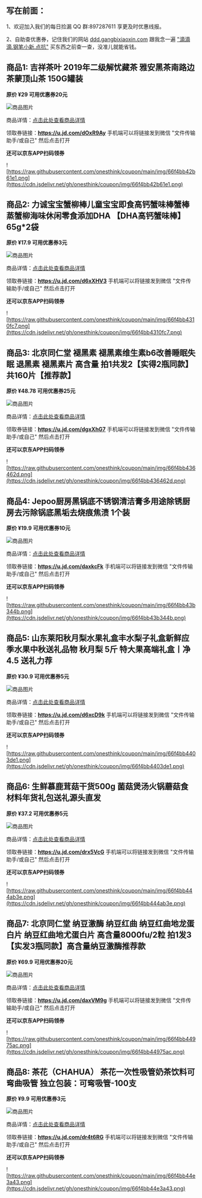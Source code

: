 ## 写在前面：

1、欢迎加入我们的每日捡漏 QQ 群:897287611 享更及时优惠线报。

2、自助查优惠券，记住我们的网站 [ddd.gangbixiaoxin.com](https://ddd.gangbixiaoxin.com) 跟我念一遍 ["滴滴滴.钢笔小新.点抗"](https://ddd.gangbixiaoxin.com) 买东西之前查一查，没准儿就能省钱。

## 商品1: 吉祥茶叶 2019年二级解忧藏茶 雅安黑茶南路边茶蒙顶山茶 150G罐装

**原价 ¥29 可用优惠券20元**

![商品图片](http://img14.360buyimg.com/n1/jfs/t1/245780/5/5349/223620/65e6d555Fac63ab49/958702c67f8b54dd.jpg)

商品详情：[点击此处查看商品详情](https://union-click.jd.com/jdc?e=1003156031&amp;p=JF8BAdMJK1olXwIBXFZcDk8XCl8IGlodWwIAXFdfCk0SAF9MRANLAjZbERscSkAJHTRQRA1CCVkdDwtCWhVLHTdNTwcKBENeCVAfUg8bBQ4IT1h3K38ELQxbSBZjdRZ6SxB2BE4EOlwaWy52XQsPQy9TLkQKXFtcTFxXDxtxaz5sPn1BIAEHWzxeaC5_ciNNOWVQEiovUht1ShtObBBlP2FbEhcqQEtgYSZoWy9NAHFgHV8baBR0dBZ7fAxhJG5kIwc6TTxuawxzfCcTOE5hIjkCViNFZRNteyhhVGVgKykpa0tId21wciJmJkNiLTkvfBJwQhhQfCJiPn1cIDw-fzJlYDN_YjN8KmUCCClfXhMnQBRKel9iIXVhNygmV05wfRh6BS5hPQoOZF9tC0oXBGYOHF0cWDYyVF5tSSUXBmgKHFodWDYDZF5bC00VA2oOGVwTXwMyVFZaOJy6u7qCqo6d5NKc3Inkr56ev7uWk2slbQUyVF9cCksTBG4KG2slXQUyV24DZkpEBGoBG1gXM1oCDAIAXglCbWoIE14WXQcLZFxcCUkVM184HToVCQVgIidbcRkRQzJ8bSJnDU1hDRZbZklQUAppRT8SBXJEJxxVAE4WR18IKw)

领取券链接：**https://u.jd.com/dOxR9Ay** 手机端可以将链接发到微信 "文件传输助手/或自己" 然后点击打开

**还可以京东APP扫码领券**

![https://raw.githubusercontent.com/onesthink/coupon/main/img/66f4bb42b61e1.png](https://cdn.jsdelivr.net/gh/onesthink/coupon/img/66f4bb42b61e1.png)

## 商品2: 力诚宝宝蟹柳棒儿童宝宝即食高钙蟹味棒蟹棒蒸蟹柳海味休闲零食添加DHA 【DHA高钙蟹味棒】65g*2袋

**原价 ¥17.9 可用优惠券3元**

![商品图片](http://img14.360buyimg.com/n1/jfs/t1/235233/24/22884/185444/669246f0F4b58b8c6/8251f6e6d0db7ad5.jpg)

商品详情：[点击此处查看商品详情](https://union-click.jd.com/jdc?e=1003156031&amp;p=JF8BAdsJK1olXwIAUVhdDU4SAl8IGloWVQ4EUV9bDEkRBl9MRANLAjZbERscSkAJHTRQRA1CCVkdDwtCWhVLHTdNTwcKBENeCVAfUg8bVwZuSwZmXV53DlsFbC5FfGxdWT1MCG5dOlwcWCN-RTJ9UxtcIEIKECEAa1xXDxtxaz5iBE9dIwE9bT9ecCp_RDtNOWJqEiovVTh1Ah9ObT5lDmFbVRcqaktkYSZ0WzhnAHFgHSobfwN_ZhZ8cAxhJG5lLS06Vj1uVQZzfCcTOE5hIjkCViNFZRNqewFpWnEAMyw9axkQdQ1gcjh2XAB0PT0vfD9_BAxxZzt2BHIKNxYmfzxPYCh8cgFwKl91EylfaCtsY3sKbk8XKDZ6PwcHVQJuWg1DYVIPKwYcDj5YcjhRD2M4GmsWXAYFXVhaDkISM18IG2tUMwYDU15fD00WM244G10WWwQCUVhfAUkfBV8IE1wliqu6gdTs3cOu1_GAzOKyiI--gMDVOHsnAF8IGloXXQIFVVxdOHsXAF8LKwV7XFULUwpaD0N5X29QRwZNXllsUV5bDk4XAWw4GVoUXwQyZG4JYS1HXhwIQy5PWF5mMQwiCx5VZTZdcwR7X0dSPDcbVT5fQyZ1X1NRIlthZF5t)

领取券链接：**https://u.jd.com/d6xXHV3** 手机端可以将链接发到微信 "文件传输助手/或自己" 然后点击打开

**还可以京东APP扫码领券**

![https://raw.githubusercontent.com/onesthink/coupon/main/img/66f4bb4310fc7.png](https://cdn.jsdelivr.net/gh/onesthink/coupon/img/66f4bb4310fc7.png)

## 商品3: 北京同仁堂 褪黑素 褪黑素维生素b6改善睡眠失眠 退黑素 褪黑素片 高含量 拍1共发2【实得2瓶同款】共160片【推荐款】

**原价 ¥48.78 可用优惠券25元**

![商品图片](http://img14.360buyimg.com/n1/jfs/t1/81591/24/25927/96501/66a4fb26F962d7a31/b4300a928e96b3ab.jpg)

商品详情：[点击此处查看商品详情](https://union-click.jd.com/jdc?e=1003156031&amp;p=JF8BAdsJK1olXwIAVVhUDUwfAF8IGlocWQQDXFZfDUkQAl9MRANLAjZbERscSkAJHTRQRA1CCVkdDwtCWhVLHTdNTwcKBENeCVAfUg8bUWlIWFJvA2Z5DVcfez1AQTl1Glp-JXNdOlxfDy8Rai1fcz9iP2Z-Bh8mAFxXDxtxaz5sLnVHIDcHWDxedCp_GStNOWVyEio_Ui11Sg9ObT5lNGFYIBcqUEp-YSZ8WyxnAHRgHSYbfzJgcwxBUgxhJG5lIy0uVz9-ezxzfCcTOE5hIjkCViNFZRB-bD9AH2VgID49UisRd21acjhPIQ5iLTo5awJ0QhtXST9hLgZCNxY6fj9PYCh8Ygl1KnV1CilfbCtsY3sKbk8XKDYEAQw8DxdSZw12GCRQH3QAATk6YxZnD2M4GmsWXAYFXVhaDkISM18IG2tUMwYHVFpeD00RM244G10WWwQCUVhYCUIVAF8IE1wliqu6gdTs3cOu1_GAzOKyiI--gMDVOHsnAF8IGloXXQIFVVxdOHsXAF8LKwV7XFUKVF9fXUl5X29QRwZOFQVsVlZZAE8XC284GVoUXwQyZG4PDgtUChVWeyBMVERxIgkfXjYWAgRwbgR7XwQFMFg0Shx_ZxhqeydHHH0KZF5t)

领取券链接：**https://u.jd.com/dgxXhG7** 手机端可以将链接发到微信 "文件传输助手/或自己" 然后点击打开

**还可以京东APP扫码领券**

![https://raw.githubusercontent.com/onesthink/coupon/main/img/66f4bb436462d.png](https://cdn.jsdelivr.net/gh/onesthink/coupon/img/66f4bb436462d.png)

## 商品4: Jepoo厨房黑锅底不锈钢清洁膏多用途除锈厨房去污除锅底黑垢去烧痕焦渍 1个装

**原价 ¥19.9 可用优惠券10元**

![商品图片](http://img14.360buyimg.com/n1/jfs/t1/74987/7/20830/146970/62cae36bEc513a693/d6f967655c35d04b.jpg)

商品详情：[点击此处查看商品详情](https://union-click.jd.com/jdc?e=1003156031&amp;p=JF8BAdEJK1olXwQBXVpVDUMUAl8IGloRWgYDV1teCEgVAF9MRANLAjZbERscSkAJHTRQRA1CCVkdDwtCWhVLHTdNTwcKBENeCVAfUg8bVGphHj1HOX5YAgQ1XxVVQDl0fA1-KFpgOlwZUDMSQQpOfVhAFnJqJhU6flxXDxtxaz5hPnlFIDclYTxOYC18RCNNOWJ2EigvVTl1ShdOey5mJGFbBhcpakpxYSZoWy93B2RgVSIbfzJrUBhrZAxhJG5hIxcIST1-YwpzfCcTOE5hIjkCViNFZRNbewF-H3FdKD4qQTBSdDB8cjhcFFh0LSUkaChgRBhxbztsPlNDNCw1aD9fYDN_Yi98KV99ESkCcBMnahNYUA5hXn1gFCAFcDJOfShIeQ1iGwoOZF9tC0oXBGYOHF0cWDYyVF5tSSUTC2oAH1klXDYCUl1bCksSBWoKGVwUbQYKU26KpfPCid7dk-LBw47V7fmIgffDnec4K2sWbQYDVVxdDEwWAW84K1sWbQUyCjBcW00VAjxcSDVJXV5eCQMbWyUSA2YOG10XWzYAVV9fCnsnMzgNcl5zD2J6DggHYBxJQSxeZzxDNnNeNjBfTBNvBi1tXT0WCE12PCwWbz0nA18)

领取券链接：**https://u.jd.com/daxkcFk** 手机端可以将链接发到微信 "文件传输助手/或自己" 然后点击打开

**还可以京东APP扫码领券**

![https://raw.githubusercontent.com/onesthink/coupon/main/img/66f4bb43b344b.png](https://cdn.jsdelivr.net/gh/onesthink/coupon/img/66f4bb43b344b.png)

## 商品5: 山东莱阳秋月梨水果礼盒丰水梨子礼盒新鲜应季水果中秋送礼品物 秋月梨 5斤 特大果高端礼盒丨净4.5 送礼力荐

**原价 ¥30.9 可用优惠券5元**

![商品图片](http://img14.360buyimg.com/n1/jfs/t1/235711/39/24870/163195/66bebaddF50791c33/c9abb3266adcce23.jpg)

商品详情：[点击此处查看商品详情](https://union-click.jd.com/jdc?e=1003156031&amp;p=JF8BAa0JK1olXwMAUllbCkgXC18IGlsVXwcCVltcDkwTBV9MRANLAjZbERscSkAJHTRQRA1CCVkdDwtCWhVLHTdNTwcKBENeCVAfUg8bfDxzXyRcBlRRAwApCxhcawtocwFuOlN4Olw2YThESyxsch5mJFxaIBY0UVxXDxtxazliPm1GICchYTxkeDF_YglNOWVQEikVVTl1SgdOby5lNGFbNBcrektlYW5gWyxdB1ZgVS4bfwN0cQ98TgxhJG5iID06Sz9-VQZzfSdrCl1cMikUYAhzcQtQbDhyHHJrLDkqex5Xd258D1lgbVYAPF0VCExwZjALHlscQ0ECVhckYx0bD18JK1gUXQELUllbAU4nM28IKxp7XQIDUVlfCUgnAl8IHVgTXwYHUltaAE8WM28AHGvC8L7X3u-IgPLDneffovzA1LrWytZtOHsUM28JGlkVWQEDVl5tOEsUM2w4RTUUDgNQAQxbWiVLAzdURgVLWWgAXFpcCk0TBF8KGloXXzYyZCEOcw9oSjRaSAxLKQVRHzY5aCNNeAhdYTUXNm9xBxYebCJScBZSQy9dNF8yVG4)

领取券链接：**https://u.jd.com/d6xcD9k** 手机端可以将链接发到微信 "文件传输助手/或自己" 然后点击打开

**还可以京东APP扫码领券**

![https://raw.githubusercontent.com/onesthink/coupon/main/img/66f4bb4403de1.png](https://cdn.jsdelivr.net/gh/onesthink/coupon/img/66f4bb4403de1.png)

## 商品6: 生鲜慕鹿茸菇干货500g 菌菇煲汤火锅蘑菇食材料年货礼包送礼源头直发

**原价 ¥37.2 可用优惠券5元**

![商品图片](http://img14.360buyimg.com/n1/jfs/t1/141302/21/40552/164380/65e682f4F29e7a943/6b2613cb9e788ced.jpg)

商品详情：[点击此处查看商品详情](https://union-click.jd.com/jdc?e=1003156031&amp;p=JF8BAaoJK1olXwIAUVpUDk4RBV8IGloUVAIEVl9cC08nRzBQRQQlBENHFRxWFlVMWzBeTA9KQl1XSwwDVFVPRjtUBAJQAVsMFgQZBA1udRpjElprFVJRVgUoDSptcBINbgl0AGgABBxUcQJtZi9zY1gRBHxfC1pKSEdjeh9tbCgVHnFdKDsqex5UexpseDlMIQRiJlc9ahJ3RxhtYzl3FEBJNCxVeC9kf21-aVNjP19-Uz4vazhsYAxWbwRxOHJhMwIqbDxKVhZWQSxsIWZmMz5bcDJjZhtBfBliX3ZhIC0IX3t1Ux9sGxIRImVdDFojfxBWSj8OQ1xlUQoyVW5eCUsQCmkPHVIQbTYCVG4fZgNIA20ME1IcXAAFUV9tCXsXBWwOGVsQWwMLUVZVOEsfBF_ftuPA17fX3OeJlsPAusjdkufBw44yZG5eOEsWAm0IH1wUXwYyZF5eOEgnXQEJSF5HCgZWXDABCBNLXi5PGjUXVQIDVF9ZC3sVAm4KGWslbUB7Iis2AUppSztbGQBgWGd4JyNYfRl2XgEKSxkcJE94MR4mcEgTWhVVRF8lXTY)

领取券链接：**https://u.jd.com/drx5VcG** 手机端可以将链接发到微信 "文件传输助手/或自己" 然后点击打开

**还可以京东APP扫码领券**

![https://raw.githubusercontent.com/onesthink/coupon/main/img/66f4bb444ab3e.png](https://cdn.jsdelivr.net/gh/onesthink/coupon/img/66f4bb444ab3e.png)

## 商品7: 北京同仁堂 纳豆激酶 纳豆红曲 纳豆红曲地龙蛋白片 纳豆红曲地尤蛋白片 高含量8000fu/2粒 拍1发3【实发3瓶同款】高含量纳豆激酶推荐款

**原价 ¥69.9 可用优惠券20元**

![商品图片](http://img14.360buyimg.com/n1/jfs/t1/4375/35/20837/188807/6692ad6fFf6a70c24/a6787516d26c4363.jpg)

商品详情：[点击此处查看商品详情](https://union-click.jd.com/jdc?e=1003156031&amp;p=JF8BAdMJK1olXwIAVl1dCUwUCl8IGlocWw8BVFhaCE0TCl9MRANLAjZbERscSkAJHTRQRA1CCVkdDwtCWhVLHTdNTwcKBENeCVAfUg8bCx1PbzxmFW5kUQ4KDwxWQhh8QyhFXUFBOlw1bEhlYjdpRiFHJgZ0Kwc_YVxXDxtxaz5sLn1eIFwpbD9OYC5_Yg1NOWJqEj0vUi51AgdObz5lDWFYKBcrakthYW5oWztnB2VgVS4bfjJ8cQ9RfAxhJG5lIxcIVDx-VT9zfCcTOE5hIjkCViNFZRNheDhAA3BrKy0-UihJYxZocjtMOQBiJj4OfwIXRhhxazJhB3lGI1wmfzxlYDN_YgFwKXUCESkCcBMnfhBjSF1vFVBgSiRYU0h_ew4PTDtwCwoOZF9tC0oXBGYOHF0cWDYyVF5tSSUXBm8MGFwTWzYDZF5bC00VA2oOH1sQXAYyVFZaOJy6u7qCqo6d5NKc3Inkr56ev7uWk2slbQUyVF9cCksTBG4KG2slXQUyV24DZkpEAzgLG1oTM1oCDAIASkhSbW0AH1kWWgAEZFxcCUkVM184EylSKWFxHDY7DRtABChJWixhBXVSVBkeZkl_Z2x6egN0AHxQL14rdxJ1al8IKw)

领取券链接：**https://u.jd.com/daxVM9g** 手机端可以将链接发到微信 "文件传输助手/或自己" 然后点击打开

**还可以京东APP扫码领券**

![https://raw.githubusercontent.com/onesthink/coupon/main/img/66f4bb44975ac.png](https://cdn.jsdelivr.net/gh/onesthink/coupon/img/66f4bb44975ac.png)

## 商品8: 茶花（CHAHUA） 茶花一次性吸管奶茶饮料可弯曲吸管 独立包装：可弯吸管-100支

**原价 ¥9.9 可用优惠券3元**

![商品图片](http://img14.360buyimg.com/n1/jfs/t1/109231/39/15069/152363/61419728E974069b9/0745c53bca7cd3e5.jpg)

商品详情：[点击此处查看商品详情](https://union-click.jd.com/jdc?e=1003156031&amp;p=JF8BAdEJK1olXwIAUVlbCUoRCl8IGloXWwYAXVhcC0oTCl9MRANLAjZbERscSkAJHTRQRA1CCVkdDwtCWhVLHTdNTwcKBENeCVAfUg8bfm5eYi58FH16FgcmaRltBg0IciwSPFVFOlwhSB8WZSR4e1lCAwRaLh8CcFxXDxtxaz5iFH1FIAELbDxkVit_Yg1NOWVQEik_VTl1AhtObxBlOmFYJBcpekpwYSZgWy9dB2FgHS4bfCl_UBhrUgxhJG5lIBddSD9-ewZzfCcTOE5hIjkCViNFZRB-bwFAGnBrMDgqQTRWYBZ4ci9MXABiJio9aC9gXAwKbztiPmVBIFwqeytPYDN_GSt2Kl9LFCk0XhMneidDa1scWmVhEwovUU5vfDZtGT5nGwoOZF9tC0oXBGYOHF0cWDYyVF5tSSUXB2kBHF0lXDYCUl1bCksSBWsLHFgdbQYKU26KpfPCid7dk-LBw47V7fmIgffDnec4K2sWbQYDVVxdDEwWAW84K1sWbQUyCjBcW00VAjxcTjVJXV5eCRteCiUSA2YPElIRWzYAVV9fCnsnMxIJTSJgNE95LBwEcypFeWpqGzJiWmdREzBfdAtDAglDazsXClgADCQcVzMnA18)

领取券链接：**https://u.jd.com/dr4t6RG** 手机端可以将链接发到微信 "文件传输助手/或自己" 然后点击打开

**还可以京东APP扫码领券**

![https://raw.githubusercontent.com/onesthink/coupon/main/img/66f4bb44e3a43.png](https://cdn.jsdelivr.net/gh/onesthink/coupon/img/66f4bb44e3a43.png)

